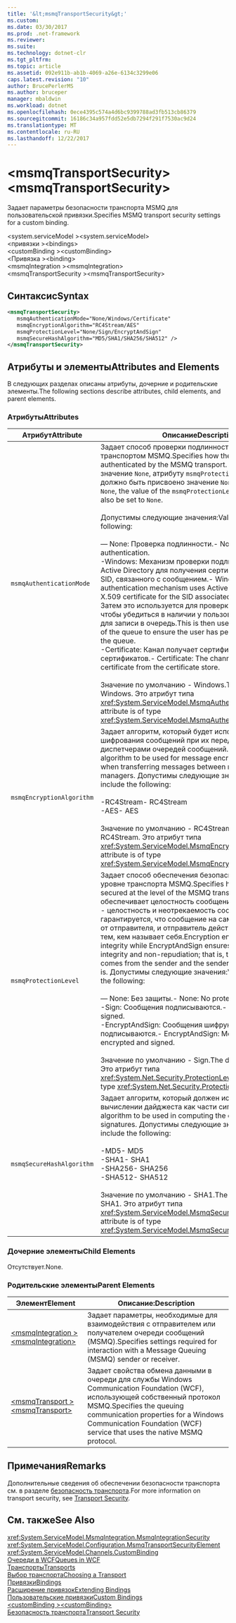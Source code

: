 ```yaml
---
title: '&lt;msmqTransportSecurity&gt;'
ms.custom: 
ms.date: 03/30/2017
ms.prod: .net-framework
ms.reviewer: 
ms.suite: 
ms.technology: dotnet-clr
ms.tgt_pltfrm: 
ms.topic: article
ms.assetid: 092e911b-ab1b-4069-a26e-6134c3299e06
caps.latest.revision: "10"
author: BrucePerlerMS
ms.author: bruceper
manager: mbaldwin
ms.workload: dotnet
ms.openlocfilehash: 0ece4395c574a4d6bc9399788ad3fb513cb86379
ms.sourcegitcommit: 16186c34a957fdd52e5db7294f291f7530ac9d24
ms.translationtype: MT
ms.contentlocale: ru-RU
ms.lasthandoff: 12/22/2017
---
```

# <a name="ltmsmqtransportsecuritygt"></a><span data-ttu-id="6c13c-102">&lt;msmqTransportSecurity&gt;</span><span class="sxs-lookup"><span data-stu-id="6c13c-102">&lt;msmqTransportSecurity&gt;</span></span>
<span data-ttu-id="6c13c-103">Задает параметры безопасности транспорта MSMQ для пользовательской привязки.</span><span class="sxs-lookup"><span data-stu-id="6c13c-103">Specifies MSMQ transport security settings for a custom binding.</span></span>  
  
 <span data-ttu-id="6c13c-104">\<system.serviceModel ></span><span class="sxs-lookup"><span data-stu-id="6c13c-104">\<system.serviceModel></span></span>  
<span data-ttu-id="6c13c-105">\<привязки ></span><span class="sxs-lookup"><span data-stu-id="6c13c-105">\<bindings></span></span>  
<span data-ttu-id="6c13c-106">\<customBinding ></span><span class="sxs-lookup"><span data-stu-id="6c13c-106">\<customBinding></span></span>  
<span data-ttu-id="6c13c-107">\<Привязка ></span><span class="sxs-lookup"><span data-stu-id="6c13c-107">\<binding></span></span>  
<span data-ttu-id="6c13c-108">\<msmqIntegration ></span><span class="sxs-lookup"><span data-stu-id="6c13c-108">\<msmqIntegration></span></span>  
<span data-ttu-id="6c13c-109">\<msmqTransportSecurity ></span><span class="sxs-lookup"><span data-stu-id="6c13c-109">\<msmqTransportSecurity></span></span>  
  
## <a name="syntax"></a><span data-ttu-id="6c13c-110">Синтаксис</span><span class="sxs-lookup"><span data-stu-id="6c13c-110">Syntax</span></span>  
  
```xml  
<msmqTransportSecurity>  
   msmqAuthenticationMode="None/Windows/Certificate"  
   msmqEncryptionAlgorithm="RC4Stream/AES"  
   msmqProtectionLevel="None/Sign/EncryptAndSign"  
   msmqSecureHashAlgorithm="MD5/SHA1/SHA256/SHA512" />  
</msmqTransportSecurity>  
```  
  
## <a name="attributes-and-elements"></a><span data-ttu-id="6c13c-111">Атрибуты и элементы</span><span class="sxs-lookup"><span data-stu-id="6c13c-111">Attributes and Elements</span></span>  
 <span data-ttu-id="6c13c-112">В следующих разделах описаны атрибуты, дочерние и родительские элементы.</span><span class="sxs-lookup"><span data-stu-id="6c13c-112">The following sections describe attributes, child elements, and parent elements.</span></span>  
  
### <a name="attributes"></a><span data-ttu-id="6c13c-113">Атрибуты</span><span class="sxs-lookup"><span data-stu-id="6c13c-113">Attributes</span></span>  
  
|<span data-ttu-id="6c13c-114">Атрибут</span><span class="sxs-lookup"><span data-stu-id="6c13c-114">Attribute</span></span>|<span data-ttu-id="6c13c-115">Описание</span><span class="sxs-lookup"><span data-stu-id="6c13c-115">Description</span></span>|  
|---------------|-----------------|  
|`msmqAuthenticationMode`|<span data-ttu-id="6c13c-116">Задает способ проверки подлинности сообщения транспортом MSMQ.</span><span class="sxs-lookup"><span data-stu-id="6c13c-116">Specifies how the message must be authenticated by the MSMQ transport.</span></span> <span data-ttu-id="6c13c-117">Если задано значение `None`, атрибуту `msmqProtectionLevel` также должно быть присвоено значение `None`.</span><span class="sxs-lookup"><span data-stu-id="6c13c-117">If this is set to `None`, the value of the `msmqProtectionLevel` attribute must also be set to `None`.</span></span><br /><br /> <span data-ttu-id="6c13c-118">Допустимы следующие значения:</span><span class="sxs-lookup"><span data-stu-id="6c13c-118">Valid values include the following:</span></span><br /><br /> <span data-ttu-id="6c13c-119">— None: Проверка подлинности.</span><span class="sxs-lookup"><span data-stu-id="6c13c-119">-   None: No authentication.</span></span><br /><span data-ttu-id="6c13c-120">-Windows: Механизм проверки подлинности использует Active Directory для получения сертификата X.509 для SID, связанного с сообщением.</span><span class="sxs-lookup"><span data-stu-id="6c13c-120">-   Windows: The authentication mechanism uses Active Directory to get the X.509 certificate for the SID associated with the message.</span></span> <span data-ttu-id="6c13c-121">Затем это используется для проверки ACL очереди, чтобы убедиться в наличии у пользователя разрешений для записи в очередь.</span><span class="sxs-lookup"><span data-stu-id="6c13c-121">This is then used to check the ACL of the queue to ensure the user has permission to write to the queue.</span></span><br /><span data-ttu-id="6c13c-122">-Certificate: Канал получает сертификат из хранилища сертификатов.</span><span class="sxs-lookup"><span data-stu-id="6c13c-122">-   Certificate: The channel gets the certificate from the certificate store.</span></span><br /><br /> <span data-ttu-id="6c13c-123">Значение по умолчанию - Windows.</span><span class="sxs-lookup"><span data-stu-id="6c13c-123">The default value is Windows.</span></span> <span data-ttu-id="6c13c-124">Это атрибут типа <xref:System.ServiceModel.MsmqAuthenticationMode>.</span><span class="sxs-lookup"><span data-stu-id="6c13c-124">This attribute is of type <xref:System.ServiceModel.MsmqAuthenticationMode>.</span></span>|  
|`msmqEncryptionAlgorithm`|<span data-ttu-id="6c13c-125">Задает алгоритм, который будет использоваться для шифрования сообщений при их передаче между диспетчерами очередей сообщений.</span><span class="sxs-lookup"><span data-stu-id="6c13c-125">Specifies the algorithm to be used for message encryption on the wire when transferring messages between message queue managers.</span></span> <span data-ttu-id="6c13c-126">Допустимы следующие значения:</span><span class="sxs-lookup"><span data-stu-id="6c13c-126">Valid values include the following:</span></span><br /><br /> <span data-ttu-id="6c13c-127">-RC4Stream</span><span class="sxs-lookup"><span data-stu-id="6c13c-127">-   RC4Stream</span></span><br /><span data-ttu-id="6c13c-128">-AES</span><span class="sxs-lookup"><span data-stu-id="6c13c-128">-   AES</span></span><br /><br /> <span data-ttu-id="6c13c-129">Значение по умолчанию - RC4Stream.</span><span class="sxs-lookup"><span data-stu-id="6c13c-129">The default value is RC4Stream.</span></span> <span data-ttu-id="6c13c-130">Это атрибут типа <xref:System.ServiceModel.MsmqEncryptionAlgorithm>.</span><span class="sxs-lookup"><span data-stu-id="6c13c-130">This attribute is of type <xref:System.ServiceModel.MsmqEncryptionAlgorithm>.</span></span>|  
|`msmqProtectionLevel`|<span data-ttu-id="6c13c-131">Задает способ обеспечения безопасности сообщения на уровне транспорта MSMQ.</span><span class="sxs-lookup"><span data-stu-id="6c13c-131">Specifies how the message is secured at the level of the MSMQ transport.</span></span> <span data-ttu-id="6c13c-132">Шифрование обеспечивает целостность сообщения, а EncryptAndSign - целостность и неотрекаемость сообщения; то есть гарантируется, что сообщение на самом деле поступает от отправителя, и отправитель действительно является тем, кем называет себя.</span><span class="sxs-lookup"><span data-stu-id="6c13c-132">Encryption ensures message integrity while EncryptAndSign ensures both message integrity and non-repudiation; that is, the message indeed comes from the sender and the sender is who he says he is.</span></span> <span data-ttu-id="6c13c-133">Допустимы следующие значения:</span><span class="sxs-lookup"><span data-stu-id="6c13c-133">Valid values include the following:</span></span><br /><br /> <span data-ttu-id="6c13c-134">— None: Без защиты.</span><span class="sxs-lookup"><span data-stu-id="6c13c-134">-   None: No protection.</span></span><br /><span data-ttu-id="6c13c-135">-Sign: Сообщения подписываются.</span><span class="sxs-lookup"><span data-stu-id="6c13c-135">-   Sign: Messages are signed.</span></span><br /><span data-ttu-id="6c13c-136">-EncryptAndSign: Сообщения шифруются и подписываются.</span><span class="sxs-lookup"><span data-stu-id="6c13c-136">-   EncryptAndSign: Messages are encrypted and signed.</span></span><br /><br /> <span data-ttu-id="6c13c-137">Значение по умолчанию - Sign.</span><span class="sxs-lookup"><span data-stu-id="6c13c-137">The default value is Sign.</span></span> <span data-ttu-id="6c13c-138">Это атрибут типа <xref:System.Net.Security.ProtectionLevel>.</span><span class="sxs-lookup"><span data-stu-id="6c13c-138">This attribute is of type <xref:System.Net.Security.ProtectionLevel>.</span></span>|  
|`msmqSecureHashAlgorithm`|<span data-ttu-id="6c13c-139">Задает алгоритм, который должен использоваться при вычислении дайджеста как части сигнатур.</span><span class="sxs-lookup"><span data-stu-id="6c13c-139">Specifies the algorithm to be used in computing the digest as part of signatures.</span></span> <span data-ttu-id="6c13c-140">Допустимы следующие значения:</span><span class="sxs-lookup"><span data-stu-id="6c13c-140">Valid values include the following:</span></span><br /><br /> <span data-ttu-id="6c13c-141">-MD5</span><span class="sxs-lookup"><span data-stu-id="6c13c-141">-   MD5</span></span><br /><span data-ttu-id="6c13c-142">-SHA1</span><span class="sxs-lookup"><span data-stu-id="6c13c-142">-   SHA1</span></span><br /><span data-ttu-id="6c13c-143">-SHA256</span><span class="sxs-lookup"><span data-stu-id="6c13c-143">-   SHA256</span></span><br /><span data-ttu-id="6c13c-144">-SHA512</span><span class="sxs-lookup"><span data-stu-id="6c13c-144">-   SHA512</span></span><br /><br /> <span data-ttu-id="6c13c-145">Значение по умолчанию - SHA1.</span><span class="sxs-lookup"><span data-stu-id="6c13c-145">The default value is SHA1.</span></span> <span data-ttu-id="6c13c-146">Это атрибут типа <xref:System.ServiceModel.MsmqSecureHashAlgorithm>.</span><span class="sxs-lookup"><span data-stu-id="6c13c-146">This attribute is of type <xref:System.ServiceModel.MsmqSecureHashAlgorithm>.</span></span>|  
  
### <a name="child-elements"></a><span data-ttu-id="6c13c-147">Дочерние элементы</span><span class="sxs-lookup"><span data-stu-id="6c13c-147">Child Elements</span></span>  
 <span data-ttu-id="6c13c-148">Отсутствует.</span><span class="sxs-lookup"><span data-stu-id="6c13c-148">None.</span></span>  
  
### <a name="parent-elements"></a><span data-ttu-id="6c13c-149">Родительские элементы</span><span class="sxs-lookup"><span data-stu-id="6c13c-149">Parent Elements</span></span>  
  
|<span data-ttu-id="6c13c-150">Элемент</span><span class="sxs-lookup"><span data-stu-id="6c13c-150">Element</span></span>|<span data-ttu-id="6c13c-151">Описание:</span><span class="sxs-lookup"><span data-stu-id="6c13c-151">Description</span></span>|  
|-------------|-----------------|  
|[<span data-ttu-id="6c13c-152">\<msmqIntegration ></span><span class="sxs-lookup"><span data-stu-id="6c13c-152">\<msmqIntegration></span></span>](../../../../../docs/framework/configure-apps/file-schema/wcf/msmqintegration.md)|<span data-ttu-id="6c13c-153">Задает параметры, необходимые для взаимодействия с отправителем или получателем очереди сообщений (MSMQ).</span><span class="sxs-lookup"><span data-stu-id="6c13c-153">Specifies settings required for interaction with a Message Queuing (MSMQ) sender or receiver.</span></span>|  
|[<span data-ttu-id="6c13c-154">\<msmqTransport ></span><span class="sxs-lookup"><span data-stu-id="6c13c-154">\<msmqTransport></span></span>](../../../../../docs/framework/configure-apps/file-schema/wcf/msmqtransport.md)|<span data-ttu-id="6c13c-155">Задает свойства обмена данными в очереди для службы Windows Communication Foundation (WCF), использующей собственный протокол MSMQ.</span><span class="sxs-lookup"><span data-stu-id="6c13c-155">Specifies the queuing communication properties for a Windows Communication Foundation (WCF) service that uses the native MSMQ protocol.</span></span>|  
  
## <a name="remarks"></a><span data-ttu-id="6c13c-156">Примечания</span><span class="sxs-lookup"><span data-stu-id="6c13c-156">Remarks</span></span>  
 <span data-ttu-id="6c13c-157">Дополнительные сведения об обеспечении безопасности транспорта см. в разделе [безопасность транспорта](../../../../../docs/framework/wcf/feature-details/transport-security.md).</span><span class="sxs-lookup"><span data-stu-id="6c13c-157">For more information on transport security, see [Transport Security](../../../../../docs/framework/wcf/feature-details/transport-security.md).</span></span>  
  
## <a name="see-also"></a><span data-ttu-id="6c13c-158">См. также</span><span class="sxs-lookup"><span data-stu-id="6c13c-158">See Also</span></span>  
 <xref:System.ServiceModel.MsmqIntegration.MsmqIntegrationSecurity>  
 <xref:System.ServiceModel.Configuration.MsmqTransportSecurityElement>  
 <xref:System.ServiceModel.Channels.CustomBinding>  
 [<span data-ttu-id="6c13c-159">Очереди в WCF</span><span class="sxs-lookup"><span data-stu-id="6c13c-159">Queues in WCF</span></span>](../../../../../docs/framework/wcf/feature-details/queues-in-wcf.md)  
 [<span data-ttu-id="6c13c-160">Транспорты</span><span class="sxs-lookup"><span data-stu-id="6c13c-160">Transports</span></span>](../../../../../docs/framework/wcf/feature-details/transports.md)  
 [<span data-ttu-id="6c13c-161">Выбор транспорта</span><span class="sxs-lookup"><span data-stu-id="6c13c-161">Choosing a Transport</span></span>](../../../../../docs/framework/wcf/feature-details/choosing-a-transport.md)  
 [<span data-ttu-id="6c13c-162">Привязки</span><span class="sxs-lookup"><span data-stu-id="6c13c-162">Bindings</span></span>](../../../../../docs/framework/wcf/bindings.md)  
 [<span data-ttu-id="6c13c-163">Расширение привязок</span><span class="sxs-lookup"><span data-stu-id="6c13c-163">Extending Bindings</span></span>](../../../../../docs/framework/wcf/extending/extending-bindings.md)  
 [<span data-ttu-id="6c13c-164">Пользовательские привязки</span><span class="sxs-lookup"><span data-stu-id="6c13c-164">Custom Bindings</span></span>](../../../../../docs/framework/wcf/extending/custom-bindings.md)  
 [<span data-ttu-id="6c13c-165">\<customBinding ></span><span class="sxs-lookup"><span data-stu-id="6c13c-165">\<customBinding></span></span>](../../../../../docs/framework/configure-apps/file-schema/wcf/custombinding.md)  
 [<span data-ttu-id="6c13c-166">Безопасность транспорта</span><span class="sxs-lookup"><span data-stu-id="6c13c-166">Transport Security</span></span>](../../../../../docs/framework/wcf/feature-details/transport-security.md)
